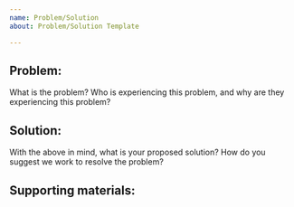 ```yaml
---
name: Problem/Solution
about: Problem/Solution Template

---
```


## Problem:

What is the problem? Who is experiencing this problem, and why are they experiencing this problem?

## Solution:

With the above in mind, what is your proposed solution? How do you suggest we work to resolve the problem?

## Supporting materials:
